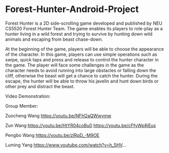 # Forest-Hunter-Android-Project

Forest Hunter is a 2D side-scrolling game developed and published by NEU CS5520 Forest Hunter Team. The game enables its players to role-play as a hunter living in a wild forest and trying to survive by hunting down wild animals and escaping from beast chase-down.

At the beginning of the game, players will be able to choose the appearance of the character. In this game, players can use simple operations such as swipe, quick taps and press and release to control the hunter character in the game. The player will face some challenges in the game as the character needs to avoid running into large obstacles or falling down the cliff, otherwise the beast will get a chance to catch the hunter. During the escape, the hunter will be able to throw his javelin and hunt down birds or other prey and distract the beast.  

Video Demonstration: 

Group Member:

Zuocheng Wang  https://youtu.be/NFH2aQWwymw

Zun Wang  https://youtu.be/HtYR04coBu0
https://youtu.be/cFfyWp8jEus

Pengbo Wang https://youtu.be/zlRpD_-M9OE

Luming Yang https://www.youtube.com/watch?v=h_5HV...
